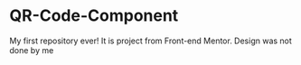 # QR-Code-Component
 My first repository ever! It is project from Front-end Mentor. Design was not done by me
